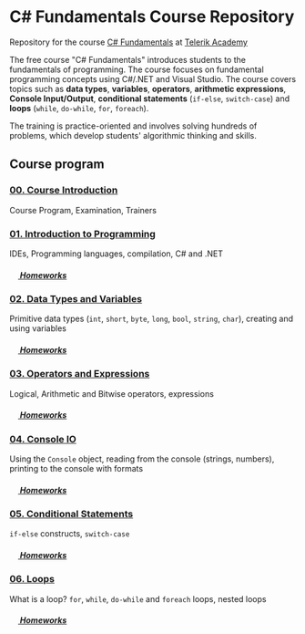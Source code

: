 #   C# Fundamentals Course Repository

Repository for the course [C# Fundamentals](http://telerikacademy.com/Courses/Courses/Details/323) at [Telerik Academy](http://telerikacademy.com)

The free course "C# Fundamentals" introduces students to the fundamentals of programming. The course focuses on fundamental programming concepts using C#/.NET and Visual Studio. The course covers topics such as **data types**, **variables**, **operators**, **arithmetic expressions**, **Console Input/Output**, **conditional statements** (`if-else`, `switch-case`) and **loops** (`while`, `do-while`, `for`, `foreach`).

The training is practice-oriented and involves solving hundreds of problems, which develop students' algorithmic thinking and skills.

## Course program

### [00. Course Introduction](https://github.com/samuilmihaylov/Telerik-Academy-2016-2017/tree/master/CSharp/CSharp-Part-1/Topics/00.%20Course-Intro)

Course Program, Examination, Trainers

### [01. Introduction to Programming](https://github.com/samuilmihaylov/Telerik-Academy-2016-2017/tree/master/CSharp/CSharp-Part-1/Topics/01.%20Introduction-to-Programming)

IDEs, Programming languages, compilation, C# and .NET

##### [<img src="https://raw.githubusercontent.com/TelerikAcademy/Common/master/icons/homework.png" height="15"> Homeworks](https://github.com/samuilmihaylov/Telerik-Academy-2016-2017/tree/master/CSharp/CSharp-Part-1/Homeworks/01.%20Intro-Programming-Homework)


### [02. Data Types and Variables](https://github.com/samuilmihaylov/Telerik-Academy-2016-2017/tree/master/CSharp/CSharp-Part-1/Topics/02.%20Data-Types-and-Variables)

Primitive data types (`int`, `short`, `byte`, `long`, `bool`, `string`, `char`), creating and using variables

##### [<img src="https://raw.githubusercontent.com/TelerikAcademy/Common/master/icons/homework.png" height="15"> Homeworks](https://github.com/samuilmihaylov/Telerik-Academy-2016-2017/tree/master/CSharp/CSharp-Part-1/Homeworks/02.%20Data-Types-and-Variables-Homework)


### [03. Operators and Expressions](https://github.com/samuilmihaylov/Telerik-Academy-2016-2017/tree/master/CSharp/CSharp-Part-1/Topics/03.%20Operators-and-Expressions)

Logical, Arithmetic and Bitwise operators, expressions

##### [<img src="https://raw.githubusercontent.com/TelerikAcademy/Common/master/icons/homework.png" height="15"> Homeworks](https://github.com/samuilmihaylov/Telerik-Academy-2016-2017/tree/master/CSharp/CSharp-Part-1/Homeworks/03.%20Operators-and-Expressions-Homework)


### [04. Console IO](https://github.com/samuilmihaylov/Telerik-Academy-2016-2017/tree/master/CSharp/CSharp-Part-1/Topics/04.%20Console-In-and-Out)

Using the `Console` object, reading from the console (strings, numbers), printing to the console with formats

##### [<img src="https://raw.githubusercontent.com/TelerikAcademy/Common/master/icons/homework.png" height="15"> Homeworks](https://github.com/samuilmihaylov/Telerik-Academy-2016-2017/tree/master/CSharp/CSharp-Part-1/Homeworks/04.%20Console-In-and-Out-Homework)


### [05. Conditional Statements](https://github.com/samuilmihaylov/Telerik-Academy-2016-2017/tree/master/CSharp/CSharp-Part-1/Topics/05.%20Conditional-Statements)

`if-else` constructs, `switch-case`

##### [<img src="https://raw.githubusercontent.com/TelerikAcademy/Common/master/icons/homework.png" height="15"> Homeworks](https://github.com/samuilmihaylov/Telerik-Academy-2016-2017/tree/master/CSharp/CSharp-Part-1/Homeworks/05.%20Conditional-Statements-Homework)


### [06. Loops](https://github.com/samuilmihaylov/Telerik-Academy-2016-2017/tree/master/CSharp/CSharp-Part-1/Topics/06.%20Loops)

What is a loop? `for`, `while`, `do-while` and `foreach` loops, nested loops

##### [<img src="https://raw.githubusercontent.com/TelerikAcademy/Common/master/icons/homework.png" height="15"> Homeworks](https://github.com/samuilmihaylov/Telerik-Academy-2016-2017/tree/master/CSharp/CSharp-Part-1/Homeworks/06.%20Loops-Homework)






